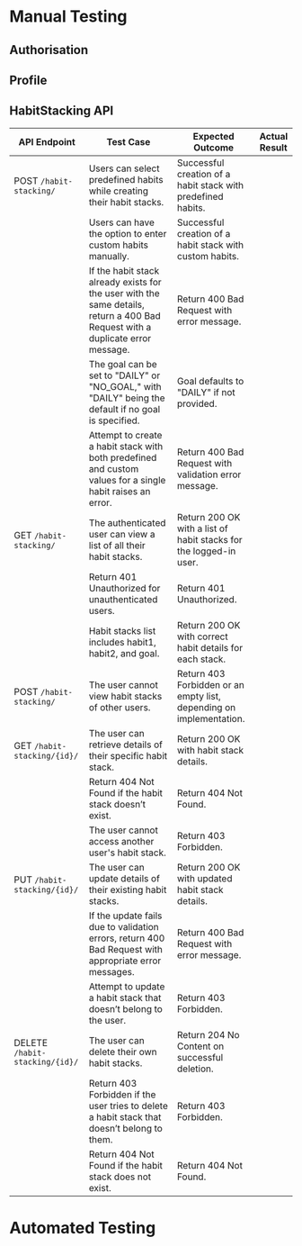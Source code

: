 # Manual Testing

## Authorisation

## Profile

## HabitStacking API

| API Endpoint | Test Case | Expected Outcome | Actual Result |
| ------------ | --------- | ---------------- | ------------- |
| POST `/habit-stacking/` | Users can select predefined habits while creating their habit stacks. | Successful creation of a habit stack with predefined habits. ||
|| Users can have the option to enter custom habits manually. | Successful creation of a habit stack with custom habits. ||
|| If the habit stack already exists for the user with the same details, return a 400 Bad Request with a duplicate error message. | Return 400 Bad Request with error message. ||
|| The goal can be set to "DAILY" or "NO_GOAL," with "DAILY" being the default if no goal is specified.| Goal defaults to "DAILY" if not provided.||
|| Attempt to create a habit stack with both predefined and custom values for a single habit raises an error. | Return 400 Bad Request with validation error message. ||
| GET `/habit-stacking/` | The authenticated user can view a list of all their habit stacks. | Return 200 OK with a list of habit stacks for the logged-in user. ||
|| Return 401 Unauthorized for unauthenticated users. | Return 401 Unauthorized. ||
|| Habit stacks list includes habit1, habit2, and goal. | Return 200 OK with correct habit details for each stack. ||
| POST `/habit-stacking/` | The user cannot view habit stacks of other users. | Return 403 Forbidden or an empty list, depending on implementation. ||
| GET `/habit-stacking/{id}/` | The user can retrieve details of their specific habit stack. | Return 200 OK with habit stack details. ||
|| Return 404 Not Found if the habit stack doesn’t exist.| Return 404 Not Found.||
|| The user cannot access another user's habit stack. | Return 403 Forbidden. ||
| PUT `/habit-stacking/{id}/` | The user can update details of their existing habit stacks. | Return 200 OK with updated habit stack details. ||
|| If the update fails due to validation errors, return 400 Bad Request with appropriate error messages. | Return 400 Bad Request with error message. ||
|| Attempt to update a habit stack that doesn’t belong to the user. | Return 403 Forbidden. ||
| DELETE `/habit-stacking/{id}/` | The user can delete their own habit stacks. | Return 204 No Content on successful deletion. ||
|| Return 403 Forbidden if the user tries to delete a habit stack that doesn’t belong to them. | Return 403 Forbidden. ||
|| Return 404 Not Found if the habit stack does not exist. | Return 404 Not Found.||

# Automated Testing